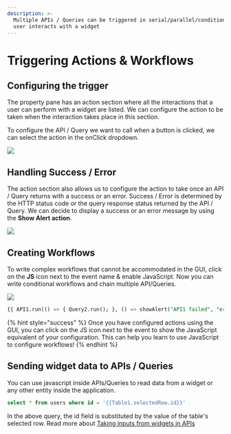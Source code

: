```yaml
---
description: >-
  Multiple APIs / Queries can be triggered in serial/parallel/conditional when a
  user interacts with a widget
---
```


# Triggering Actions & Workflows

## Configuring the trigger

The property pane has an action section where all the interactions that a user can perform with a widget are listed. We can configure the action to be taken when the interaction takes place in this section.

To configure the API / Query we want to call when a button is clicked, we can select the action in the onClick dropdown.

![](../../.gitbook/assets/button-action.gif)

## Handling Success / Error

The action section also allows us to configure the action to take once an API  / Query returns with a success or an error. Success / Error is determined by the HTTP status code or the query response status returned by the API  / Query. We can decide to display a success or an error message by using the **Show Alert action**.

![](../../.gitbook/assets/success.gif)

## Creating Workflows

To write complex workflows that cannot be accommodated in the GUI, click on the **JS** icon next to the event name & enable JavaScript. Now you can write conditional workflows and chain multiple API/Queries.

![](../../.gitbook/assets/workflow.gif)

```sql
{{ API1.run(() => { Query2.run(); }, () => showAlert("API1 failed", "error")) }}
```

{% hint style="success" %}
Once you have configured actions using the GUI, you can click on the JS icon next to the event to show the JavaScript equivalent of your configuration. This can help you learn to use JavaScript to configure workflows!
{% endhint %}

## Sending widget data to APIs / Queries

You can use javascript inside APIs/Queries to read data from a widget or any other entity inside the application.

```sql
select * from users where id = '{{Table1.selectedRow.id}}'
```

In the above query, the id field is substituted by the value of the table's selected row. Read more about [Taking inputs from widgets in APIs](../apis/taking-inputs-from-widgets.md)

